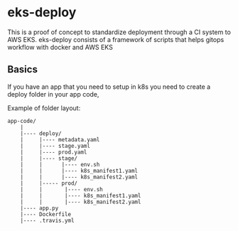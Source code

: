 # eks-deploy
This is a proof of concept to standardize deployment through a CI system to AWS EKS.
eks-deploy consists of a framework of scripts that helps gitops workflow with docker and AWS EKS

## Basics
If you have an app that you need to setup in k8s you need to create a deploy folder in your app code,

Example of folder layout:
```
app-code/
	|
	|---- deploy/
	|	  |---- metadata.yaml  
	|	  |---- stage.yaml
	|	  |---- prod.yaml
	|	  |---- stage/
	|	  |		 |---- env.sh
	|	  |		 |---- k8s_manifest1.yaml
	|	  |		 |---- k8s_manifest2.yaml
	|	  |----- prod/
	|	  |		  |---- env.sh
	|	  |		  |---- k8s_manifest1.yaml
	|	  |		  |---- k8s_manifest2.yaml
    |---- app.py
	|---- Dockerfile
	|---- .travis.yml
```



